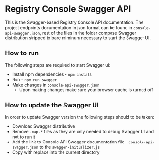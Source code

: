 # Registry Console Swagger API 

This is the Swagger-based Registry Console API documentation. The project endpoints documentation in json format can be found in `console-api-swagger.json`, rest of the files in the folder compose Swagger distribution stripped to bare miminum necessary to start the Swagger UI. 

## How to run

The following steps are required to start Swagger ui:

* Install npm dependencies - `npm install`
* Run - `npm run swagger`
* Make changes in `console-api-swagger.json`
    * Upon making changes make sure your browser cache is turned off


## How to update the Swagger UI

In order to update Swagger version the following steps should to be taken:

* Download Swagger distributive 
* Remove `.map.*` files as they are only needed to debug Swagger UI and not to run it
* Add the link to Console API Swagger documentation file - `console-api-swagger.json` to the `swagger-initializer.js`
* Copy with replace into the current directory


